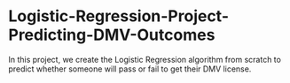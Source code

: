 # Logistic-Regression-Project-Predicting-DMV-Outcomes
In this project, we create the Logistic Regression algorithm from scratch to predict whether someone will pass or fail to get their DMV license. 
